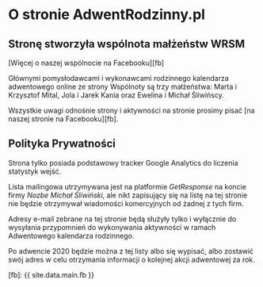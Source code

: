 # O stronie AdwentRodzinny.pl

## Stronę stworzyła wspólnota małżeństw WRSM

[Więcej o naszej wspólnocie na Facebooku][fb]

Głównymi pomysłodawcami i wykonawcami rodzinnego kalendarza adwentowego online ze strony Wspólnoty są trzy małżeństwa: Marta i Krzysztof Mital, Jola i Jarek Kania oraz Ewelina i Michał Śliwińscy.

Wszystkie uwagi odnośnie strony i aktywności na stronie prosimy pisać [na naszej stronie na Facebooku][fb].

## Polityka Prywatności

Strona tylko posiada podstawowy tracker Google Analytics do liczenia statystyk wejść.

Lista mailingowa utrzymywana jest na platformie *GetResponse* na koncie firmy *Nozbe Michał Śliwiński*, ale nikt zapisujący się na listę na tej stronie nie będzie otrzymywał wiadomości komercyjnych od żadnej z tych firm.

Adresy e-mail zebrane na tej stronie będą służyły tylko i wyłącznie do wysyłania przypomnień do wykonywania aktywności w ramach Adwentowego kalendarza rodzinnego.

Po adwencie 2020 będzie można z tej listy albo się wypisać, albo zostawić swój adres w celu otrzymania informacji o kolejnej akcji adwentowej za rok.

[fb]: {{ site.data.main.fb }}
